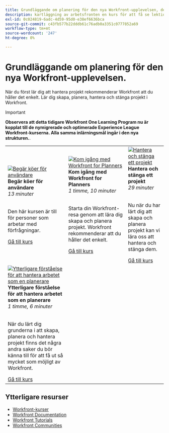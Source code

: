 ```yaml
---
title: Grundläggande om planering för den nya Workfront-upplevelsen, del 1 och 2
description: kartläggning av arbetsfronten en kurs för att få se lektionskurser
exl-id: 0c024819-6adc-4d59-95d0-e38ef6636bca
source-git-commit: c43fb577b22dddb61c76adb0a3351c0777852a69
workflow-type: tm+mt
source-wordcount: '247'
ht-degree: 0%

---
```


# Grundläggande om planering för den nya Workfront-upplevelsen.

När du först lär dig att hantera projekt rekommenderar Workfront att du håller det enkelt. Lär dig skapa, planera, hantera och stänga projekt i Workfront.

>[!IMPORTANT]
>
>**Observera att detta tidigare Workfront One Learning Program nu är kopplat till de nymigrerade och optimerade Experience League Workfront-kurserna.  Alla samma inlärningsmål ingår i den nya strukturen.**.

<table>
  <tr>
   <td>
      <a href="https://experienceleague.adobe.com/?recommended=Workfront-U-1-2022.1.planners">
      <img alt="Begär köer för användare" src="https://cdn.experienceleague.adobe.com/thumb/request-queues-for-users.png"/>
      </a>
      <div>
         <strong>Begär köer för användare</strong></a>         
         <br/><em>13 minuter</em>
      </div>
      <p>
        <br/>
         Den här kursen är till för personer som arbetar med förfrågningar.
      </p>
      <a  rel="noreferrer" target="_blank" href="https://experienceleague.adobe.com/?recommended=Workfront-U-1-2022.2.request-queues" class="spectrum-Button spectrum-Button--primary spectrum-Button--sizeM">
      <span class="spectrum-Button-label has-no-wrap has-text-weight-bold">Gå till kurs</span>
      </a>
   </td>   
   <td>
      <a href="https://experienceleague.adobe.com/?recommended=Workfront-U-1-2022.1.planners">
      <img alt="Kom igång med Workfront for Planners" src="https://cdn.experienceleague.adobe.com/thumb/get-started-with-workfront-for-planners.png"/>
      </a>
      <div>
         <strong>Kom igång med Workfront for Planners</strong></a>         
         <br/><em>1 timme, 10 minuter</em>
      </div>
      <p>
        <br/>
         Starta din Workfront-resa genom att lära dig skapa och planera projekt. Workfront rekommenderar att du håller det enkelt.
      </p>
      <a  rel="noreferrer" target="_blank" href="https://experienceleague.adobe.com/?recommended=Workfront-U-1-2022.1.planners" class="spectrum-Button spectrum-Button--primary spectrum-Button--sizeM">
      <span class="spectrum-Button-label has-no-wrap has-text-weight-bold">Gå till kurs</span>
      </a>
   </td>
    <td>
      <a href="https://experienceleague.adobe.com/?recommended=Workfront-U-1-2022.2.planners">
      <img alt="Hantera och stänga ett projekt" src="https://cdn.experienceleague.adobe.com/thumb/manage-and-close-a-project.png"/>
      </a>
      <div>
         <strong>Hantera och stänga ett projekt</strong></a>         
         <br/><em>29 minuter</em>
      </div>
      <p>
        <br/>
         Nu när du har lärt dig att skapa och planera projekt kan vi lära oss att hantera och stänga dem.
      </p>
      <a  rel="noreferrer" target="_blank" href="https://experienceleague.adobe.com/?recommended=Workfront-U-1-2022.2.planners" class="spectrum-Button spectrum-Button--primary spectrum-Button--sizeM">
      <span class="spectrum-Button-label has-no-wrap has-text-weight-bold">Gå till kurs</span>
      </a>
   </td>
  </tr>
  <tr>
   <td>
      <a href="https://experienceleague.adobe.com/?recommended=Workfront-U-1-2022.3.planners">
      <img alt="Ytterligare förståelse för att hantera arbetet som en planerare" src="https://cdn.experienceleague.adobe.com/thumb/further-understanding-of-managing-work-as-a-planner.png"/>
      </a>
      <div>
         <strong>Ytterligare förståelse för att hantera arbetet som en planerare</strong></a>         
         <br/><em>1 timme, 6 minuter</em>
      </div>
      <p>
        <br/>
         När du lärt dig grunderna i att skapa, planera och hantera projekt finns det några andra saker du bör känna till för att få ut så mycket som möjligt av Workfront.
      </p>
      <a  rel="noreferrer" target="_blank" href="https://experienceleague.adobe.com/?recommended=Workfront-U-1-2022.3.planners" class="spectrum-Button spectrum-Button--primary spectrum-Button--sizeM">
      <span class="spectrum-Button-label has-no-wrap has-text-weight-bold">Gå till kurs</span>
      </a>
   </td>
  </tr>

</table>

## Ytterligare resurser

* [Workfront-kurser](https://experienceleague.adobe.com/?lang=en&amp;Solution=Workfront#courses)
* [Workfront Documentation](https://experienceleague.adobe.com/docs/workfront.html)
* [Workfront Tutorials](https://experienceleague.adobe.com/docs/workfront-learn/tutorials-workfront/home.html)
* [Workfront Communities](https://experienceleaguecommunities.adobe.com/t5/workfront/ct-p/workfront)
